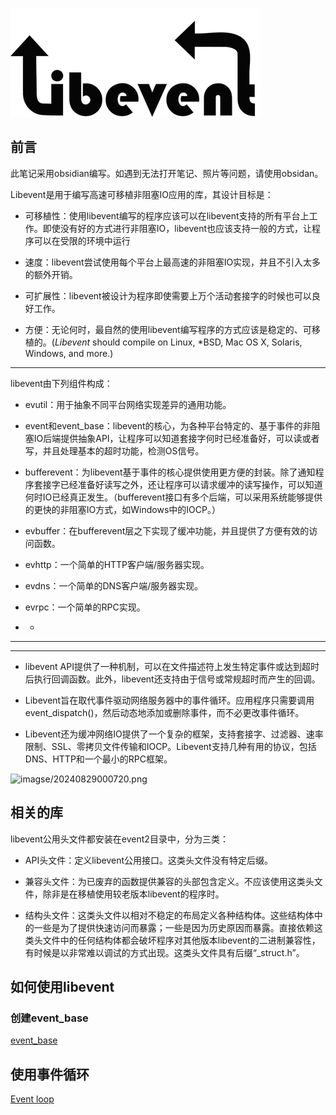 ![libevent](images/libevent.png)
 
## 前言

此笔记采用obsidian编写。如遇到无法打开笔记、照片等问题，请使用obsidan。

Libevent是用于编写高速可移植非阻塞IO应用的库，其设计目标是：

- 可移植性：使用libevent编写的程序应该可以在libevent支持的所有平台上工作。即使没有好的方式进行非阻塞IO，libevent也应该支持一般的方式，让程序可以在受限的环境中运行
    
- 速度：libevent尝试使用每个平台上最高速的非阻塞IO实现，并且不引入太多的额外开销。
    
- 可扩展性：libevent被设计为程序即使需要上万个活动套接字的时候也可以良好工作。
    
- 方便：无论何时，最自然的使用libevent编写程序的方式应该是稳定的、可移植的。(_Libevent_ should compile on Linux, *BSD, Mac OS X, Solaris, Windows, and more.)
---


libevent由下列组件构成：

- evutil：用于抽象不同平台网络实现差异的通用功能。
    
- event和event_base：libevent的核心，为各种平台特定的、基于事件的非阻塞IO后端提供抽象API，让程序可以知道套接字何时已经准备好，可以读或者写，并且处理基本的超时功能，检测OS信号。
    
- bufferevent：为libevent基于事件的核心提供使用更方便的封装。除了通知程序套接字已经准备好读写之外，还让程序可以请求缓冲的读写操作，可以知道何时IO已经真正发生。（bufferevent接口有多个后端，可以采用系统能够提供的更快的非阻塞IO方式，如Windows中的IOCP。）
    
- evbuffer：在bufferevent层之下实现了缓冲功能，并且提供了方便有效的访问函数。
    
- evhttp：一个简单的HTTP客户端/服务器实现。
    
- evdns：一个简单的DNS客户端/服务器实现。
    
- evrpc：一个简单的RPC实现。
- -
---

---
- libevent API提供了一种机制，可以在文件描述符上发生特定事件或达到超时后执行回调函数。此外，libevent还支持由于信号或常规超时而产生的回调。
    
- Libevent旨在取代事件驱动网络服务器中的事件循环。应用程序只需要调用event_dispatch()，然后动态地添加或删除事件，而不必更改事件循环。
    
- Libevent还为缓冲网络IO提供了一个复杂的框架，支持套接字、过滤器、速率限制、SSL、零拷贝文件传输和IOCP。Libevent支持几种有用的协议，包括DNS、HTTP和一个最小的RPC框架。
 
 ![imagse/20240829000720.png](imagse/20240829000720.png)

## 相关的库
libevent公用头文件都安装在event2目录中，分为三类：

- API头文件：定义libevent公用接口。这类头文件没有特定后缀。
    
- 兼容头文件：为已废弃的函数提供兼容的头部包含定义。不应该使用这类头文件，除非是在移植使用较老版本libevent的程序时。
    
- 结构头文件：这类头文件以相对不稳定的布局定义各种结构体。这些结构体中的一些是为了提供快速访问而暴露；一些是因为历史原因而暴露。直接依赖这类头文件中的任何结构体都会破坏程序对其他版本libevent的二进制兼容性，有时候是以非常难以调试的方式出现。这类头文件具有后缀“_struct.h”。

## 如何使用libevent

### 创建event_base
 [event_base](event_base.md)
 
## 使用事件循环
 [Event loop](Event%20loop.md)

